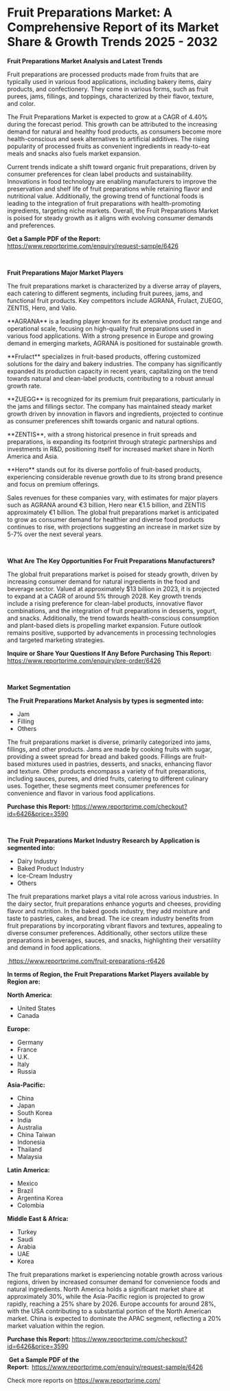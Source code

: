 <p><h1>Fruit Preparations Market: A Comprehensive Report of its Market Share & Growth Trends 2025 - 2032</h1></p><p><strong>Fruit Preparations Market Analysis and Latest Trends</strong></p>
<p><p>Fruit preparations are processed products made from fruits that are typically used in various food applications, including bakery items, dairy products, and confectionery. They come in various forms, such as fruit purees, jams, fillings, and toppings, characterized by their flavor, texture, and color.</p><p>The Fruit Preparations Market is expected to grow at a CAGR of 4.40% during the forecast period. This growth can be attributed to the increasing demand for natural and healthy food products, as consumers become more health-conscious and seek alternatives to artificial additives. The rising popularity of processed fruits as convenient ingredients in ready-to-eat meals and snacks also fuels market expansion.</p><p>Current trends indicate a shift toward organic fruit preparations, driven by consumer preferences for clean label products and sustainability. Innovations in food technology are enabling manufacturers to improve the preservation and shelf life of fruit preparations while retaining flavor and nutritional value. Additionally, the growing trend of functional foods is leading to the integration of fruit preparations with health-promoting ingredients, targeting niche markets. Overall, the Fruit Preparations Market is poised for steady growth as it aligns with evolving consumer demands and preferences.</p></p>
<p><strong>Get a Sample PDF of the Report:&nbsp;</strong> <a href="https://www.reportprime.com/enquiry/request-sample/6426?utm_campaign=2467&utm_medium=2&utm_source=Github&utm_content=ia&utm_term=19032025&utm_id=fruit-preparations">https://www.reportprime.com/enquiry/request-sample/6426</a></p>
<p>&nbsp;</p>
<p><strong>Fruit Preparations Major Market Players</strong></p>
<p><p>The fruit preparations market is characterized by a diverse array of players, each catering to different segments, including fruit purees, jams, and functional fruit products. Key competitors include AGRANA, Frulact, ZUEGG, ZENTIS, Hero, and Valio.</p><p>**AGRANA** is a leading player known for its extensive product range and operational scale, focusing on high-quality fruit preparations used in various food applications. With a strong presence in Europe and growing demand in emerging markets, AGRANA is positioned for sustainable growth.</p><p>**Frulact** specializes in fruit-based products, offering customized solutions for the dairy and bakery industries. The company has significantly expanded its production capacity in recent years, capitalizing on the trend towards natural and clean-label products, contributing to a robust annual growth rate.</p><p>**ZUEGG** is recognized for its premium fruit preparations, particularly in the jams and fillings sector. The company has maintained steady market growth driven by innovation in flavors and ingredients, projected to continue as consumer preferences shift towards organic and natural options.</p><p>**ZENTIS**, with a strong historical presence in fruit spreads and preparations, is expanding its footprint through strategic partnerships and investments in R&D, positioning itself for increased market share in North America and Asia.</p><p>**Hero** stands out for its diverse portfolio of fruit-based products, experiencing considerable revenue growth due to its strong brand presence and focus on premium offerings.</p><p>Sales revenues for these companies vary, with estimates for major players such as AGRANA around €3 billion, Hero near €1.5 billion, and ZENTIS approximately €1 billion. The global fruit preparations market is anticipated to grow as consumer demand for healthier and diverse food products continues to rise, with projections suggesting an increase in market size by 5-7% over the next several years.</p></p>
<p>&nbsp;</p>
<p><strong>What Are The Key Opportunities For Fruit Preparations Manufacturers?</strong></p>
<p><p>The global fruit preparations market is poised for steady growth, driven by increasing consumer demand for natural ingredients in the food and beverage sector. Valued at approximately $13 billion in 2023, it is projected to expand at a CAGR of around 5% through 2028. Key growth trends include a rising preference for clean-label products, innovative flavor combinations, and the integration of fruit preparations in desserts, yogurt, and snacks. Additionally, the trend towards health-conscious consumption and plant-based diets is propelling market expansion. Future outlook remains positive, supported by advancements in processing technologies and targeted marketing strategies.</p></p>
<p><strong>Inquire or Share Your Questions If Any Before Purchasing This Report:</strong> <a href="https://www.reportprime.com/enquiry/pre-order/6426?utm_campaign=2467&utm_medium=2&utm_source=Github&utm_content=ia&utm_term=19032025&utm_id=fruit-preparations">https://www.reportprime.com/enquiry/pre-order/6426</a></p>
<p>&nbsp;</p>
<p><strong>Market Segmentation</strong></p>
<p><strong>The Fruit Preparations Market Analysis by types is segmented into:</strong></p>
<p><ul><li>Jam</li><li>Filling</li><li>Others</li></ul></p>
<p><p>The fruit preparations market is diverse, primarily categorized into jams, fillings, and other products. Jams are made by cooking fruits with sugar, providing a sweet spread for bread and baked goods. Fillings are fruit-based mixtures used in pastries, desserts, and snacks, enhancing flavor and texture. Other products encompass a variety of fruit preparations, including sauces, purees, and dried fruits, catering to different culinary uses. Together, these segments meet consumer preferences for convenience and flavor in various food applications.</p></p>
<p><strong>Purchase this Report:&nbsp;</strong><a href="https://www.reportprime.com/checkout?id=6426&price=3590&utm_campaign=2467&utm_medium=2&utm_source=Github&utm_content=ia&utm_term=19032025&utm_id=fruit-preparations">https://www.reportprime.com/checkout?id=6426&price=3590</a></p>
<p>&nbsp;</p>
<p><strong>The Fruit Preparations Market Industry Research by Application is segmented into:</strong></p>
<p><ul><li>Dairy Industry</li><li>Baked Product Industry</li><li>Ice-Cream Industry</li><li>Others</li></ul></p>
<p><p>The fruit preparations market plays a vital role across various industries. In the dairy sector, fruit preparations enhance yogurts and cheeses, providing flavor and nutrition. In the baked goods industry, they add moisture and taste to pastries, cakes, and bread. The ice cream industry benefits from fruit preparations by incorporating vibrant flavors and textures, appealing to diverse consumer preferences. Additionally, other sectors utilize these preparations in beverages, sauces, and snacks, highlighting their versatility and demand in food applications.</p></p>
<p><a href="https://www.reportprime.com/fruit-preparations-r6426?utm_campaign=2467&utm_medium=2&utm_source=Github&utm_content=ia&utm_term=19032025&utm_id=fruit-preparations">&nbsp;https://www.reportprime.com/fruit-preparations-r6426</a></p>
<p><strong>In terms of Region, the Fruit Preparations Market Players available by Region are:</strong></p>
<p>
    <p> <strong> North America: </strong>
        <ul>
            <li>United States</li>
            <li>Canada</li>
        </ul>
        </p> 
    <p> <strong> Europe: </strong>
        <ul>
            <li>Germany</li>
            <li>France</li>
            <li>U.K.</li>
            <li>Italy</li>
            <li>Russia</li>
        </ul>
        </p> 
    <p> <strong> Asia-Pacific: </strong>
        <ul>
            <li>China</li>
            <li>Japan</li>
            <li>South Korea</li>
            <li>India</li>
            <li>Australia</li>
            <li>China Taiwan</li>
            <li>Indonesia</li>
            <li>Thailand</li>
            <li>Malaysia</li>
        </ul>
        </p> 
    <p> <strong> Latin America: </strong>
        <ul>
            <li>Mexico</li>
            <li>Brazil</li>
            <li>Argentina Korea</li>
            <li>Colombia</li>
        </ul>
        </p> 
    <p> <strong> Middle East & Africa: </strong>
        <ul>
            <li>Turkey</li>
            <li>Saudi</li>
            <li>Arabia</li>
            <li>UAE</li>
            <li>Korea</li>
        </ul>
    </p>
    </p>
<p><p>The fruit preparations market is experiencing notable growth across various regions, driven by increased consumer demand for convenience foods and natural ingredients. North America holds a significant market share at approximately 30%, while the Asia-Pacific region is projected to grow rapidly, reaching a 25% share by 2026. Europe accounts for around 28%, with the USA contributing to a substantial portion of the North American market. China is expected to dominate the APAC segment, reflecting a 20% market valuation within the region.</p></p>
<p><strong>Purchase this Report: </strong><a href="https://www.reportprime.com/checkout?id=6426&price=3590&utm_campaign=2467&utm_medium=2&utm_source=Github&utm_content=ia&utm_term=19032025&utm_id=fruit-preparations">https://www.reportprime.com/checkout?id=6426&price=3590</a></p>
<p>&nbsp;<strong>Get a Sample PDF of the Report:&nbsp;&nbsp;</strong><a href="https://www.reportprime.com/enquiry/request-sample/6426?utm_campaign=2467&utm_medium=2&utm_source=Github&utm_content=ia&utm_term=19032025&utm_id=fruit-preparations">https://www.reportprime.com/enquiry/request-sample/6426</a></p>
<p><strong></strong></p>
<p>Check more reports on <a href="https://www.reportprime.com/?utm_campaign=2467&utm_medium=2&utm_source=Github&utm_content=ia&utm_term=19032025&utm_id=fruit-preparations">https://www.reportprime.com/</a></p>